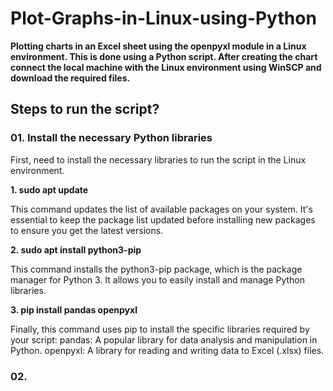 # Plot-Graphs-in-Linux-using-Python
**Plotting charts in an Excel sheet using the openpyxl module in a Linux environment. This is done using a Python script. After creating the chart connect the local machine with the Linux environment using WinSCP and download the required files.**

## Steps to run the script?

### 01. Install the necessary Python libraries
First, need to install the necessary libraries to run the script in the Linux environment.

**1. sudo apt update**

   This command updates the list of available packages on your system. It's essential to keep the package list updated before installing new packages to ensure you get the latest versions.

**2. sudo apt install python3-pip**

   This command installs the python3-pip package, which is the package manager for Python 3. It allows you to easily install and manage Python libraries.

**3. pip install pandas openpyxl**

   Finally, this command uses pip to install the specific libraries required by your script:
      pandas: A popular library for data analysis and manipulation in Python.
      openpyxl: A library for reading and writing data to Excel (.xlsx) files.

### 02. 
